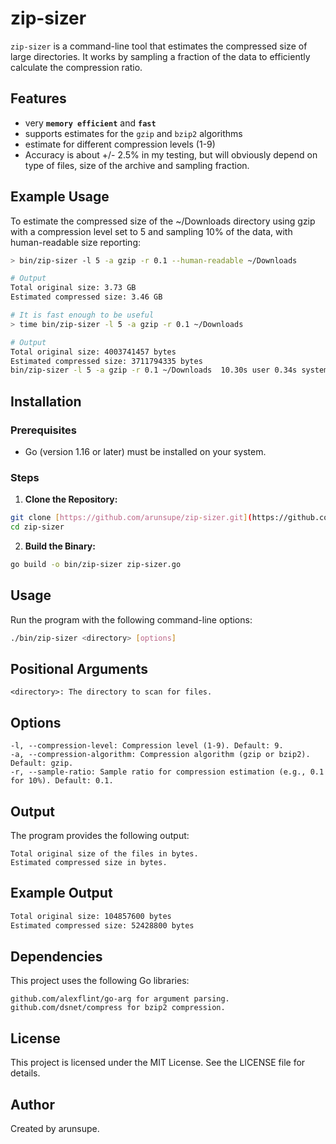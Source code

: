 # zip-sizer

`zip-sizer` is a command-line tool that estimates the compressed size of large directories. It works by sampling a fraction of the data to efficiently calculate the compression ratio. 

## Features
- very __`memory efficient`__ and __`fast`__
- supports estimates for the `gzip` and `bzip2` algorithms
- estimate for different compression levels (1-9)
- Accuracy is about +/- 2.5% in my testing, but will obviously depend on type of files, size of the archive and sampling fraction.

## Example Usage

To estimate the compressed size of the ~/Downloads directory using gzip with a compression level set to 5 and sampling 10% of the data, with human-readable size reporting:
```bash
> bin/zip-sizer -l 5 -a gzip -r 0.1 --human-readable ~/Downloads 

# Output
Total original size: 3.73 GB
Estimated compressed size: 3.46 GB

# It is fast enough to be useful
> time bin/zip-sizer -l 5 -a gzip -r 0.1 ~/Downloads

# Output
Total original size: 4003741457 bytes
Estimated compressed size: 3711794335 bytes
bin/zip-sizer -l 5 -a gzip -r 0.1 ~/Downloads  10.30s user 0.34s system 106% cpu 9.952 total

```

## Installation

### Prerequisites

-   Go (version 1.16 or later) must be installed on your system.

### Steps

1.  **Clone the Repository:**

```bash
git clone [https://github.com/arunsupe/zip-sizer.git](https://github.com/arunsupe/zip-sizer.git)
cd zip-sizer
```

2.  **Build the Binary:**

```bash
go build -o bin/zip-sizer zip-sizer.go
```

## Usage

Run the program with the following command-line options:

```bash
./bin/zip-sizer <directory> [options]
```

## Positional Arguments

    <directory>: The directory to scan for files.

## Options

    -l, --compression-level: Compression level (1-9). Default: 9.
    -a, --compression-algorithm: Compression algorithm (gzip or bzip2). Default: gzip.
    -r, --sample-ratio: Sample ratio for compression estimation (e.g., 0.1 for 10%). Default: 0.1.


## Output

The program provides the following output:

    Total original size of the files in bytes.
    Estimated compressed size in bytes.

## Example Output
```bash
Total original size: 104857600 bytes
Estimated compressed size: 52428800 bytes
```

## Dependencies

This project uses the following Go libraries:

    github.com/alexflint/go-arg for argument parsing.
    github.com/dsnet/compress for bzip2 compression.

## License

This project is licensed under the MIT License. See the LICENSE file for details.

## Author

Created by arunsupe.